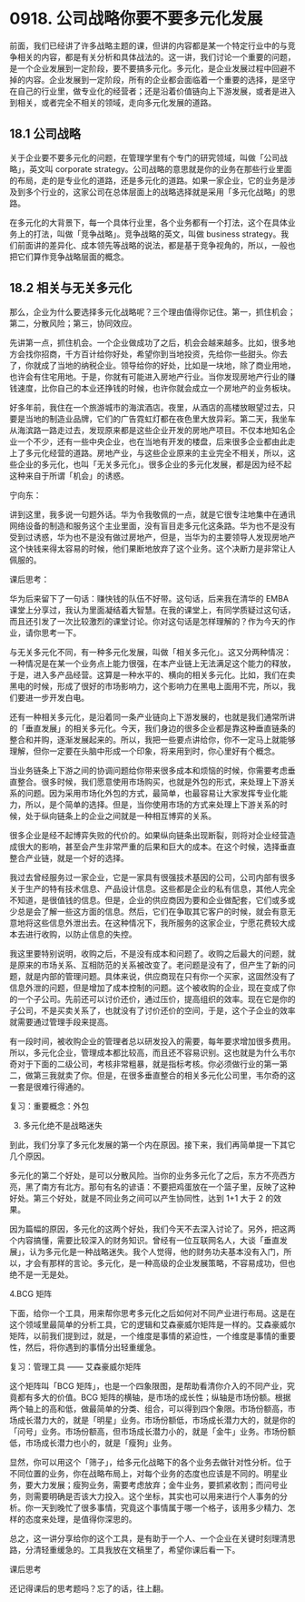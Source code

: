 # 0918. 公司战略你要不要多元化发展

前面，我们已经讲了许多战略主题的课，但讲的内容都是某一个特定行业中的与竞争相关的内容，都是有关分析和具体战法的。这一讲，我们讨论一个重要的问题，是一个企业发展到一定阶段，要不要搞多元化。多元化，是企业发展过程中回避不掉的内容。企业发展到一定阶段，所有的企业都会面临着一个重要的选择，是坚守在自己的行业里，做专业化的经营者；还是沿着价值链向上下游发展，或者是进入到相关，或者完全不相关的领域，走向多元化发展的道路。

## 18.1 公司战略

关于企业要不要多元化的问题，在管理学里有个专门的研究领域，叫做「公司战略」，英文叫 corporate strategy。公司战略的意思就是你的业务在那些行业里面的布局，走的是专业化的道路，还是多元化的道路。如果一家企业，它的业务是涉及到多个行业的，这家公司在总体层面上的战略选择就是采用「多元化战略」的思路。

在多元化的大背景下，每一个具体行业里，各个业务都有一个打法，这个在具体业务上的打法，叫做「竞争战略」。竞争战略的英文，叫做 business strategy。我们前面讲的差异化、成本领先等战略的说法，都是基于竞争视角的，所以，一般也把它们算作竞争战略层面的概念。

## 18.2 相关与无关多元化

那么，企业为什么要选择多元化战略呢？三个理由值得你记住。第一，抓住机会；第二，分散风险；第三，协同效应。

先讲第一点，抓住机会。一个企业做成功了之后，机会会越来越多。比如，很多地方会找你招商，千方百计给你好处，希望你到当地投资，先给你一些甜头。你去了，你就成了当地的纳税企业。领导给你的好处，比如是一块地，除了商业用地，也许会有住宅用地。于是，你就有可能进入房地产行业。当你发现房地产行业的赚钱速度，比你自己的本业还挣钱的时候，也许你就会成立一个房地产的业务板块。

好多年前，我住在一个旅游城市的海滨酒店。夜里，从酒店的高楼放眼望过去，只要是当地的制造业品牌，它们的广告霓虹灯都在夜色里大放异彩。第二天，我坐车从海滨路一路走过去，发现原来都是这些企业开发的房地产项目。不仅本地知名企业一个不少，还有一些中央企业，也在当地有开发的楼盘，后来很多企业都由此走上了多元化经营的道路。房地产业，与这些企业原来的主业完全不相关，所以，这些企业的多元化，也叫「无关多元化」。很多企业的多元化发展，都是因为经不起这种来自于所谓「机会」的诱惑。

宁向东：

讲到这里，我多说一句题外话。华为令我敬佩的一点，就是它很专注地集中在通讯网络设备的制造和服务这个主业里面，没有盲目走多元化这条路。华为也不是没有受到过诱惑，华为也不是没有做过房地产，但是，当华为的主要领导人发现房地产这个快钱来得太容易的时候，他们果断地放弃了这个业务。这个决断力是非常让人佩服的。

课后思考：

华为后来留下了一句话：赚快钱的队伍不好带。这句话，后来我在清华的 EMBA 课堂上分享过，我认为里面凝结着大智慧。在我的课堂上，有同学质疑过这句话，而且还引发了一次比较激烈的课堂讨论。你对这句话是怎样理解的？作为今天的作业，请你思考一下。

与无关多元化不同，有一种多元化发展，叫做「相关多元化」。这又分两种情况：一种情况是在某一个业务点上能力很强，在本产业链上无法满足这个能力的释放，于是，进入多产品经营。这算是一种水平的、横向的相关多元化。比如，我们在卖黑电的时候，形成了很好的市场影响力，这个影响力在黑电上面用不完，所以，我们要进一步开发白电。

还有一种相关多元化，是沿着同一条产业链向上下游发展的，也就是我们通常所讲的「垂直发展」的相关多元化。今天，我们身边的很多企业都是靠这种垂直链条的整合和并购，逐渐发展起来的。所以，我把一些要点讲给你，你不一定马上就能够理解，但你一定要在头脑中形成一个印象，将来用到时，你心里好有个概念。

当业务链条上下游之间的协调问题给你带来很多成本和烦恼的时候，你需要考虑垂直整合。很多时候，我们愿意使用市场购买，也就是外包的形式，来处理上下游关系的问题。因为采用市场化外包的方式，最简单，也最容易让大家发挥专业化能力，所以，是个简单的选择。但是，当你使用市场的方式来处理上下游关系的时候，处于纵向链条上的企业之间就是一种相互博弈的关系。

很多企业是经不起博弈失败的代价的。如果纵向链条出现断裂，则将对企业经营造成很大的影响，甚至会产生非常严重的后果和巨大的成本。在这个时候，选择垂直整合产业链，就是一个好的选择。

我过去曾经服务过一家企业，它是一家具有很强技术基因的公司，公司内部有很多关于生产的特有技术信息、产品设计信息。这些都是企业的私有信息，其他人完全不知道，是很值钱的信息。但是，企业的供应商因为要和企业做配套，它们或多或少总是会了解一些这方面的信息。然后，它们在争取其它客户的时候，就会有意无意地将这些信息外泄出去。在这种情况下，我所服务的这家企业，宁愿花费较大成本去进行收购，以防止信息的失控。

我这里要特别说明，收购之后，不是没有成本和问题了。收购之后最大的问题，就是原来的市场关系、互相防范的关系被改变了。老问题是没有了，但产生了新的问题，就是内部的管理问题。具体来说，供应商现在只有你一个买家，这固然没有了信息外泄的问题，但是增加了成本控制的问题。这个被收购的企业，现在变成了你的一个子公司。先前还可以讨价还价，通过压价，提高组织的效率。现在它是你的子公司，不是买卖关系了，也就没有了讨价还价的空间，于是，这个子企业的效率就需要通过管理手段来提高。

有一段时间，被收购企业的管理者总以研发投入的需要，每年要求增加很多费用。所以，多元化企业，管理成本都比较高，而且还不容易识别。这也就是为什么韦尔奇对于下面的二级公司，考核非常粗暴，就是指标考核。你必须做行业的第一第二，做第三我就卖了你。但是，在很多垂直整合的相关多元化公司里，韦尔奇的这一套是很难行得通的。

复习：重要概念：外包

3. 多元化绝不是战略迷失

到此，我们分享了多元化发展的第一个内在原因。接下来，我们再简单提一下其它几个原因。

多元化的第二个好处，是可以分散风险。当你的业务多元化了之后，东方不亮西方亮，黑了南方有北方。那句有名的谚语：不要把鸡蛋放在一个篮子里，反映了这种好处。第三个好处，就是不同业务之间可以产生协同性，达到 1+1 大于 2 的效果。

因为篇幅的原因，多元化的这两个好处，我们今天不去深入讨论了。另外，把这两个内容搞懂，需要比较深入的财务知识。曾经有一位互联网名人，大谈「垂直发展」，认为多元化是一种战略迷失。我个人觉得，他的财务功夫基本没有入门，所以，才会有那样的言论。多元化，是一种高级的企业发展策略，不容易成功，但也绝不是一无是处。

4.BCG 矩阵

下面，给你一个工具，用来帮你思考多元化之后如何对不同产业进行布局。这是在这个领域里最简单的分析工具，它的逻辑和艾森豪威尔矩阵是一样的。艾森豪威尔矩阵，以前我们提到过，就是，一个维度是事情的紧迫性，一个维度是事情的重要性，然后，将你遇到的事情分出轻重缓急。

复习：管理工具 —— 艾森豪威尔矩阵

这个矩阵叫「BCG 矩阵」，也是一个四象限图，是帮助看清你介入的不同产业，究竟都有多大的价值。BCG 矩阵的横轴，是市场的成长性；纵轴是市场份额。根据两个轴上的高和低，做最简单的分类、组合，可以得到四个象限。市场份额高，市场成长潜力大的，就是「明星」业务。市场份额低，市场成长潜力大的，就是你的「问号」业务。市场份额高，但市场成长潜力小的，就是「金牛」业务。市场份额低，市场成长潜力也小的，就是「瘦狗」业务。

显然，你可以用这个「筛子」，给多元化战略下的各个业务去做针对性分析。位于不同位置的业务，你在战略布局上，对每个业务的态度也应该是不同的。明星业务，要大力发展；瘦狗业务，需要考虑放弃；金牛业务，要抓紧收割；而问号业务，则需要明确是否该大力投入。这个坐标，其实也可以用来进行个人事务的分析。你一天到晚忙了很多事情，究竟这个事情属于哪一个格子，该用多少精力、怎样的态度来处理，是值得你深思的。

总之，这一讲分享给你的这个工具，是有助于一个人、一个企业在关键时刻理清思路，分清轻重缓急的。工具我放在文稿里了，希望你课后看一下。

课后思考

还记得课后的思考题吗？忘了的话，往上翻。

